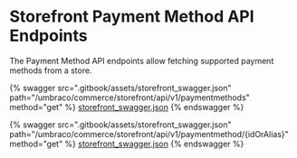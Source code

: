 # Storefront Payment Method API Endpoints

The Payment Method API endpoints allow fetching supported payment methods from a store.

{% swagger src=".gitbook/assets/storefront_swagger.json" path="/umbraco/commerce/storefront/api/v1/paymentmethods" method="get" %}
[storefront_swagger.json](.gitbook/assets/storefront_swagger.json)
{% endswagger %}

{% swagger src=".gitbook/assets/storefront_swagger.json" path="/umbraco/commerce/storefront/api/v1/paymentmethod/{idOrAlias}" method="get" %}
[storefront_swagger.json](.gitbook/assets/storefront_swagger.json)
{% endswagger %}